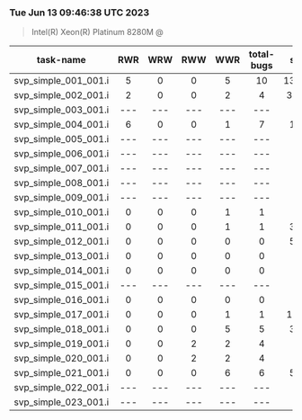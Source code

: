 ### Tue Jun 13 09:46:38 UTC 2023
> Intel(R)   Xeon(R)   Platinum   8280M @

| task-name | RWR | WRW | RWW | WWR | total-bugs| state | total time(ms) |
| :---: | :---: | :---: | :---: | :---: | :---: | :---: | :---: | 
| svp_simple_001_001.i | 5 | 0 | 0 | 5 | 10 | 139674 | 235716 |
| svp_simple_002_001.i | 2 | 0 | 0 | 2 | 4 | 36770 | 20086 |
| svp_simple_003_001.i | --- | --- | --- | --- | --- | --- | --- |
| svp_simple_004_001.i | 6 | 0 | 0 | 1 | 7 | 1439 | 333 |
| svp_simple_005_001.i | --- | --- | --- | --- | --- | --- | --- |
| svp_simple_006_001.i | --- | --- | --- | --- | --- | --- | --- |
| svp_simple_007_001.i | --- | --- | --- | --- | --- | --- | --- |
| svp_simple_008_001.i | --- | --- | --- | --- | --- | --- | --- |
| svp_simple_009_001.i | --- | --- | --- | --- | --- | --- | --- |
| svp_simple_010_001.i | 0 | 0 | 0 | 1 | 1 | 842 | 195 |
| svp_simple_011_001.i | 0 | 0 | 0 | 1 | 1 | 3066 | 689 |
| svp_simple_012_001.i | 0 | 0 | 0 | 0 | 0 | 5173 | 708 |
| svp_simple_013_001.i | 0 | 0 | 0 | 0 | 0 | 415 | 152 |
| svp_simple_014_001.i | 0 | 0 | 0 | 0 | 0 | 420 | 152 |
| svp_simple_015_001.i | --- | --- | --- | --- | --- | --- | --- |
| svp_simple_016_001.i | 0 | 0 | 0 | 0 | 0 | 58 | 67 |
| svp_simple_017_001.i | 0 | 0 | 0 | 1 | 1 | 11261 | 3247 |
| svp_simple_018_001.i | 0 | 0 | 0 | 5 | 5 | 3407 | 716 |
| svp_simple_019_001.i | 0 | 0 | 2 | 2 | 4 | 53 | 64 |
| svp_simple_020_001.i | 0 | 0 | 2 | 2 | 4 | 72 | 76 |
| svp_simple_021_001.i | 0 | 0 | 0 | 6 | 6 | 5108 | 846 |
| svp_simple_022_001.i | --- | --- | --- | --- | --- | --- | --- |
| svp_simple_023_001.i | --- | --- | --- | --- | --- | --- | --- |
